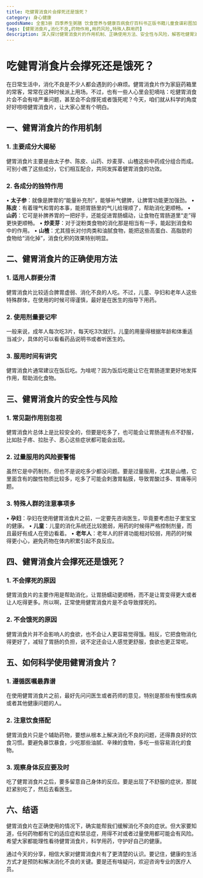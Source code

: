 ```yaml
---
title: 吃健胃消食片会撑死还是饿死？
category: 身心健康
goodsName: 全套3册 四季养生粥膳 饮食营养与健康百病食疗百科书正版书籍儿童食谱彩图加厚版中医药膳学四季经络艾灸书养颜指南家庭健康 3册养生粥+药汤粥膳+五谷杂粮 +五谷杂粮
tags: [健胃消食片,消化不良,药物作用,用药风险,特殊人群用药]
description: 深入探讨健胃消食片的作用机制、正确使用方法、安全性与风险，解答吃健胃消食片是否会撑死或饿死的疑问，并给出科学使用健胃消食片的建议，帮助大家理性看待该药物，守护健康。
---
```

# 吃健胃消食片会撑死还是饿死？
在日常生活中，消化不良是不少人都会遇到的小麻烦。健胃消食片作为家庭药箱里的常客，常常在这种时候派上用场。不过，也有一些人心里会犯嘀咕：吃健胃消食片会不会有啥严重问题，甚至会不会撑死或者饿死呢？今天，咱们就从科学的角度好好唠唠健胃消食片，让大家心里有个明白。

## 一、健胃消食片的作用机制

### 1. 主要成分大揭秘
健胃消食片主要是由太子参、陈皮、山药、炒麦芽、山楂这些中药成分组合而成。可别小瞧了这些成分，它们相互配合，共同发挥着健胃消食的功效。

### 2. 各成分的独特作用
 • **太子参**：就像是脾胃的“能量补充剂”，能够补气健脾，让脾胃功能更加强劲。
 • **陈皮**：有着理气和胃的本事，能把胃肠里的气儿给理顺了，帮助消化更顺畅。
 • **山药**：它可是补脾养胃的一把好手，还能促进胃肠蠕动，让食物在胃肠道里“走”得更快更顺畅。
 • **炒麦芽**：对于淀粉类食物的消化那是相当有一手，能起到消食和中的作用。
 • **山楂**：尤其擅长对付肉类和油腻食物，能把这些高蛋白、高脂肪的食物给“消化掉”，消食化积的效果特别明显。

## 二、健胃消食片的正确使用方法

### 1. 适用人群要分清
健胃消食片比较适合脾胃虚弱、消化不良的人吃。不过，儿童、孕妇和老年人这些特殊群体，在使用的时候可得谨慎，最好是在医生的指导下用药。

### 2. 使用剂量要记牢
一般来说，成年人每次吃3片，每天吃3次就行。儿童的用量得根据年龄和体重适当减少，具体的可以看看药品说明书或者听医生的。

### 3. 服用时间有讲究
健胃消食片通常建议在饭后吃。为啥呢？因为饭后吃能让它在胃肠道里更好地发挥作用，帮助消化食物。

## 三、健胃消食片的安全性与风险

### 1. 常见副作用别忽视
健胃消食片总体上是比较安全的，但要是吃多了，也可能会让胃肠道有点不舒服，比如肚子疼、拉肚子、恶心这些症状都可能会出现。

### 2. 过量服用的风险要警惕
虽然它是中药制剂，但也不是说吃多少都没问题。要是过量服用，尤其是山楂，它里面含有的酸性物质比较多，吃多了可能会刺激胃黏膜，导致胃酸过多、胃痛等问题。

### 3. 特殊人群的注意事项多
 • **孕妇**：孕妇在使用健胃消食片之前，一定要先咨询医生，毕竟要考虑肚子里宝宝的健康。
 • **儿童**：儿童的消化系统还比较脆弱，用药的时候得严格控制剂量，而且最好有成人在旁边看着。
 • **老年人**：老年人的肝肾功能相对较弱，用药的时候得更小心，避免药物在体内积累引起不良反应。

## 四、健胃消食片会撑死还是饿死？

### 1. 不会撑死的原因
健胃消食片的主要作用是帮助消化，让胃肠蠕动更顺畅，而不是让胃变得更大或者让人吃得更多。所以啊，正常使用健胃消食片是不会导致撑死的。

### 2. 不会饿死的原因
健胃消食片并不会影响人的食欲，也不会让人更容易觉得饿。相反，它把食物消化得更好了，减轻了胃肠的负担，说不定还会让人感觉更舒服，食欲也更正常呢。

## 五、如何科学使用健胃消食片？

### 1. 遵循医嘱最靠谱
在使用健胃消食片之前，最好先问问医生或者药师的意见，特别是那些有慢性疾病或者其他健康问题的人。

### 2. 注意饮食搭配
健胃消食片只是个辅助药物，要想从根本上解决消化不良的问题，还得靠良好的饮食习惯。要避免暴饮暴食，少吃那些油腻、辛辣的食物，多吃一些容易消化的食物。

### 3. 观察身体反应要及时
吃了健胃消食片之后，要多留意自己身体的反应。要是出现了不舒服的症状，那就赶紧别吃了，然后去看医生。

## 六、结语
健胃消食片在正确使用的情况下，确实能帮我们缓解消化不良的症状。但大家要知道，任何药物都有它的适应症和禁忌症，用得不对或者过量使用都可能会有风险。希望大家都能理性看待健胃消食片，科学用药，守护好自己的健康。

通过今天的分享，相信大家对健胃消食片有了更清楚的认识。要记住，健康的生活方式才是预防和解决消化不良的关键。要是还有啥疑问，欢迎咨询专业的医疗人员。
